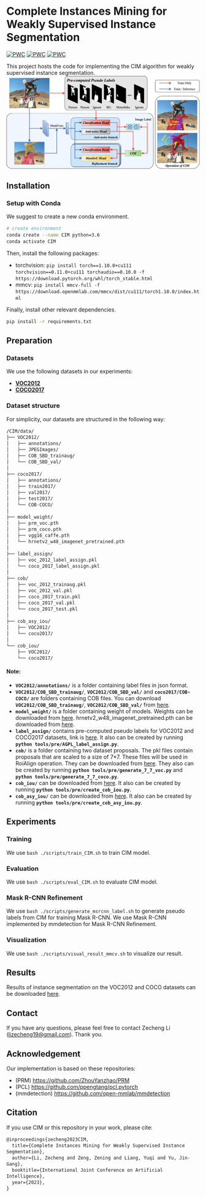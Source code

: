 # Complete Instances Mining for Weakly Supervised Instance Segmentation

[![PWC](https://img.shields.io/endpoint.svg?url=https://paperswithcode.com/badge/complete-instances-mining-for-weakly/image-level-supervised-instance-segmentation)](https://paperswithcode.com/sota/image-level-supervised-instance-segmentation?p=complete-instances-mining-for-weakly)
[![PWC](https://img.shields.io/endpoint.svg?url=https://paperswithcode.com/badge/complete-instances-mining-for-weakly/image-level-supervised-instance-segmentation-2)](https://paperswithcode.com/sota/image-level-supervised-instance-segmentation-2?p=complete-instances-mining-for-weakly)
[![PWC](https://img.shields.io/endpoint.svg?url=https://paperswithcode.com/badge/complete-instances-mining-for-weakly/image-level-supervised-instance-segmentation-1)](https://paperswithcode.com/sota/image-level-supervised-instance-segmentation-1?p=complete-instances-mining-for-weakly)

This project hosts the code for implementing the CIM algorithm for weakly supervised instance segmentation.
![CIM](docs/pipeline.png)

## Installation
### Setup with Conda
We suggest to create a new conda environment. 

```bash
# create environment
conda create --name CIM python=3.6
conda activate CIM
```

Then, install the following packages:

- torchvision: `pip install torch==1.10.0+cu111 torchvision==0.11.0+cu111 torchaudio==0.10.0 -f https://download.pytorch.org/whl/torch_stable.html`
- mmcv: `pip install mmcv-full -f https://download.openmmlab.com/mmcv/dist/cu111/torch1.10.0/index.html`

Finally, install other relevant dependencies.
```bash
pip install -r requirements.txt
```

## Preparation
### Datasets
We use the following datasets in our experiments:
- [**VOC2012**](http://host.robots.ox.ac.uk/pascal/VOC/voc2012/)
- [**COCO2017**](https://cocodataset.org/#home)

### Dataset structure
For simplicity, our datasets are structured in the following way:
```
/CIM/data/
├── VOC2012/
│   ├── annotations/
│   ├── JPEGImages/
│   ├── COB_SBD_trainaug/
│   └── COB_SBD_val/
│
├── coco2017/
│   ├── annotations/
│   ├── train2017/
│   ├── val2017/
│   ├── test2017/
│   └── COB-COCO/
│
├── model_weight/
│   ├── prm_voc.pth
│   ├── prm_coco.pth
│   ├── vgg16_caffe.pth
│   └── hrnetv2_w48_imagenet_pretrained.pth
│ 
├── label_assign/
│   ├── voc_2012_label_assign.pkl
│   └── coco_2017_label_assign.pkl
│
├── cob/
│   ├── voc_2012_trainaug.pkl
│   ├── voc_2012_val.pkl
│   ├── coco_2017_train.pkl
│   ├── coco_2017_val.pkl
│   └── coco_2017_test.pkl
│
├── cob_asy_iou/
│   ├── VOC2012/
│   └── coco2017/
│
└── cob_iou/
    ├── VOC2012/
    └── coco2017/

```

#### Note: 
- **`VOC2012/annotations/`** is a folder containing label files in json format.
- **`VOC2012/COB_SBD_trainaug/`**, **`VOC2012/COB_SBD_val/`** and **`coco2017/COB-COCO/`** are folders containing COB files. You can download **`VOC2012/COB_SBD_trainaug/`**, **`VOC2012/COB_SBD_val/`** from [here](https://drive.google.com/drive/folders/16Nvm3AMq3JFpOSIznUpZhVI0QrJazEmw?usp=sharing).
- **`model_weight/`**  is a folder containing weight of models. Weights can be downloaded from [here](https://drive.google.com/drive/folders/1kzFsaPlbYK0OY31a7vqsRLDaJQ2BbAs0?usp=sharing). hrnetv2_w48_imagenet_pretrained.pth can be downloaded from [here](https://github.com/HRNet/HRNet-Image-Classification).
- **`label_assign/`** contains pre-computed pseudo labels for VOC2012 and COCO2017 datasets, link is [here](https://drive.google.com/drive/folders/1j44PAimT7v4RkkOlKbbqcCLAiNf9sXjN?usp=sharing). It also can be created by running **`python tools/pre/AGPL_label_assign.py`**.
- **`cob/`** is a folder containing two dataset proposals. The pkl files contain proposals that are scaled to a size of 7*7. These files will be used in RoiAlign operation. They can be downloaded from [here](https://drive.google.com/drive/folders/144_iTb57xnvBL8R7eDm2U_WF1UBQCtYz?usp=sharing). They also can be created by running **`python tools/pre/generate_7_7_voc.py`** and **`python tools/pre/generate_7_7_coco.py`**. 
- **`cob_iou/`** can be downloaded from [here](https://drive.google.com/drive/folders/1BwS_FaM9OOWzpjAR5Tul2gLgFbv0iN9X?usp=sharing). It also can be created by running **`python tools/pre/create_cob_iou.py`**.
- **`cob_asy_iou/`** can be downloaded from [here](https://drive.google.com/drive/folders/1PZfP9Wz0uL33wMcY6wX--C6Wb_cH1ZHT?usp=sharing). It also can be created by running **`python tools/pre/create_cob_asy_iou.py`**.

## Experiments
### Training
We use `bash ./scripts/train_CIM.sh` to train CIM model.

### Evaluation
We use `bash ./scripts/eval_CIM.sh` to evaluate CIM model.

### Mask R-CNN Refinement
We use `bash ./scripts/generate_msrcnn_label.sh` to generate pseudo labels from CIM for training Mask R-CNN. We use Mask R-CNN implemented by mmdetection for Mask R-CNN Refinement.

### Visualization
We use `bash ./scripts/visual_result_mmcv.sh` to visualize our result.

## Results
Results of instance segmentation on the VOC2012 and COCO datasets can be downloaded [here](https://1drv.ms/f/s!Ah9g93YHHTrAaje14InpZd_XDEw?e=xhEhxT).

## Contact
If you have any questions, please feel free to contact Zecheng Li (lizecheng19@gmail.com). Thank you.

## Acknowledgement
Our implementation is based on these repositories:
- (PRM) https://github.com/ZhouYanzhao/PRM
- (PCL) https://github.com/ppengtang/pcl.pytorch
- (mmdetection) https://github.com/open-mmlab/mmdetection

## Citation
If you use CIM or this repository in your work, please cite:
```
@inproceedings{zecheng2023CIM,
  title={Complete Instances Mining for Weakly Supervised Instance Segmentation},
  author={Li, Zecheng and Zeng, Zening and Liang, Yuqi and Yu, Jin-Gang},
  booktitle={International Joint Conference on Artificial Intelligence},
  year={2023},
}
```